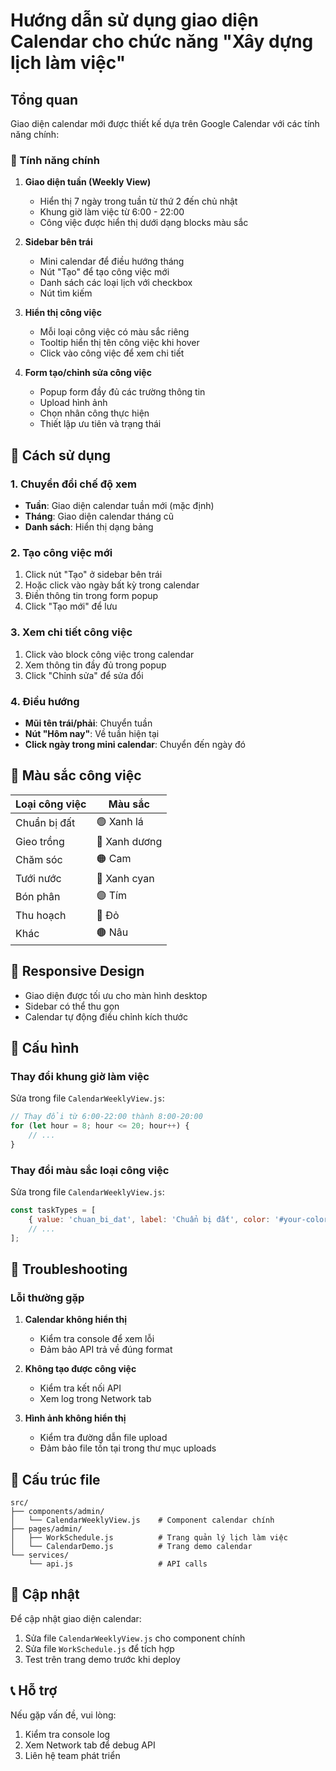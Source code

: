 # Hướng dẫn sử dụng giao diện Calendar cho chức năng "Xây dựng lịch làm việc"

## Tổng quan

Giao diện calendar mới được thiết kế dựa trên Google Calendar với các tính năng chính:

### 🎯 Tính năng chính

1. **Giao diện tuần (Weekly View)**
   - Hiển thị 7 ngày trong tuần từ thứ 2 đến chủ nhật
   - Khung giờ làm việc từ 6:00 - 22:00
   - Công việc được hiển thị dưới dạng blocks màu sắc

2. **Sidebar bên trái**
   - Mini calendar để điều hướng tháng
   - Nút "Tạo" để tạo công việc mới
   - Danh sách các loại lịch với checkbox
   - Nút tìm kiếm

3. **Hiển thị công việc**
   - Mỗi loại công việc có màu sắc riêng
   - Tooltip hiển thị tên công việc khi hover
   - Click vào công việc để xem chi tiết

4. **Form tạo/chỉnh sửa công việc**
   - Popup form đầy đủ các trường thông tin
   - Upload hình ảnh
   - Chọn nhân công thực hiện
   - Thiết lập ưu tiên và trạng thái

## 🚀 Cách sử dụng

### 1. Chuyển đổi chế độ xem
- **Tuần**: Giao diện calendar tuần mới (mặc định)
- **Tháng**: Giao diện calendar tháng cũ
- **Danh sách**: Hiển thị dạng bảng

### 2. Tạo công việc mới
1. Click nút "Tạo" ở sidebar bên trái
2. Hoặc click vào ngày bất kỳ trong calendar
3. Điền thông tin trong form popup
4. Click "Tạo mới" để lưu

### 3. Xem chi tiết công việc
1. Click vào block công việc trong calendar
2. Xem thông tin đầy đủ trong popup
3. Click "Chỉnh sửa" để sửa đổi

### 4. Điều hướng
- **Mũi tên trái/phải**: Chuyển tuần
- **Nút "Hôm nay"**: Về tuần hiện tại
- **Click ngày trong mini calendar**: Chuyển đến ngày đó

## 🎨 Màu sắc công việc

| Loại công việc | Màu sắc |
|----------------|---------|
| Chuẩn bị đất | 🟢 Xanh lá |
| Gieo trồng | 🔵 Xanh dương |
| Chăm sóc | 🟠 Cam |
| Tưới nước | 🔵 Xanh cyan |
| Bón phân | 🟣 Tím |
| Thu hoạch | 🔴 Đỏ |
| Khác | 🟤 Nâu |

## 📱 Responsive Design

- Giao diện được tối ưu cho màn hình desktop
- Sidebar có thể thu gọn
- Calendar tự động điều chỉnh kích thước

## 🔧 Cấu hình

### Thay đổi khung giờ làm việc
Sửa trong file `CalendarWeeklyView.js`:
```javascript
// Thay đổi từ 6:00-22:00 thành 8:00-20:00
for (let hour = 8; hour <= 20; hour++) {
    // ...
}
```

### Thay đổi màu sắc loại công việc
Sửa trong file `CalendarWeeklyView.js`:
```javascript
const taskTypes = [
    { value: 'chuan_bi_dat', label: 'Chuẩn bị đất', color: '#your-color' },
    // ...
];
```

## 🐛 Troubleshooting

### Lỗi thường gặp

1. **Calendar không hiển thị**
   - Kiểm tra console để xem lỗi
   - Đảm bảo API trả về đúng format

2. **Không tạo được công việc**
   - Kiểm tra kết nối API
   - Xem log trong Network tab

3. **Hình ảnh không hiển thị**
   - Kiểm tra đường dẫn file upload
   - Đảm bảo file tồn tại trong thư mục uploads

## 📁 Cấu trúc file

```
src/
├── components/admin/
│   └── CalendarWeeklyView.js    # Component calendar chính
├── pages/admin/
│   ├── WorkSchedule.js          # Trang quản lý lịch làm việc
│   └── CalendarDemo.js          # Trang demo calendar
└── services/
    └── api.js                   # API calls
```

## 🔄 Cập nhật

Để cập nhật giao diện calendar:

1. Sửa file `CalendarWeeklyView.js` cho component chính
2. Sửa file `WorkSchedule.js` để tích hợp
3. Test trên trang demo trước khi deploy

## 📞 Hỗ trợ

Nếu gặp vấn đề, vui lòng:
1. Kiểm tra console log
2. Xem Network tab để debug API
3. Liên hệ team phát triển
